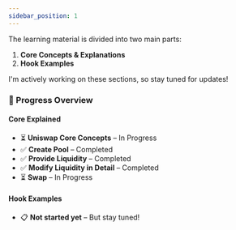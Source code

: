 ```yaml
---
sidebar_position: 1
---
```




The learning material is divided into two main parts:

1. **Core Concepts & Explanations**
2. **Hook Examples**

I'm actively working on these sections, so stay tuned for updates!



### 📂 Progress Overview

#### **Core Explained**

- ⏳ **Uniswap Core Concepts** – In Progress
- ✅ **Create Pool** – Completed
- ✅ **Provide Liquidity** – Completed
- ✅ **Modify Liquidity in Detail** – Completed
- ⏳ **Swap** – In Progress

#### **Hook Examples**

- 📋 **Not started yet** – But stay tuned!
